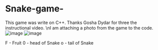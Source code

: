 # Snake-game-
This game was write on C++. Thanks  Gosha Dydar for three the instructional video. 
\nI am attaching a photo from the game to the code.
![image](https://user-images.githubusercontent.com/99504850/155891928-7b1f5cce-4180-4aaf-9442-f928e19f968a.png)
![image](https://user-images.githubusercontent.com/99504850/155891960-c5c61bcb-8d43-4832-bf11-88676b66238d.png)



F - Fruit
0 - head of Snake
o - tail of Snake
